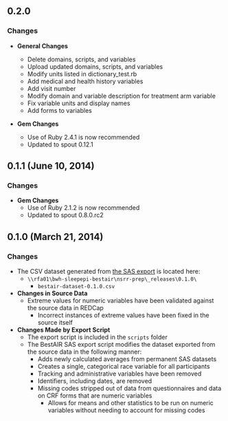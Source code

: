 ## 0.2.0

### Changes
- **General Changes**
  - Delete domains, scripts, and variables
  - Upload updated domains, scripts, and variables
  - Modify units listed in dictionary_test.rb
  - Add medical and health history variables
  - Add visit number
  - Modify domain and variable description for treatment arm variable
  - Fix variable units and display names
  - Add forms to variables

- **Gem Changes**
  - Use of Ruby 2.4.1 is now recommended
  - Updated to spout 0.12.1

## 0.1.1 (June 10, 2014)

### Changes
- **Gem Changes**
  - Use of Ruby 2.1.2 is now recommended
  - Updated to spout 0.8.0.rc2

## 0.1.0 (March 21, 2014)

### Changes
- The CSV dataset generated from [the SAS export](https://github.com/sleepepi/bestair-data-dictionary/blob/master/scripts/datasetexport.sas) is located here:
  - `\\rfa01\bwh-sleepepi-bestair\nsrr-prep\_releases\0.1.0\`
    - `bestair-dataset-0.1.0.csv`
- **Changes in Source Data**
  - Extreme values for numeric variables have been validated against the source data in REDCap
    - Incorrect instances of extreme values have been fixed in the source itself
- **Changes Made by Export Script**
  - The export script is included in the `scripts` folder
  - The BestAIR SAS export script modifies the dataset exported from the source data in the following manner:
    - Adds newly calculated averages from permanent SAS datasets
    - Creates a single, categorical race variable for all participants
    - Tracking and administrative variables have been removed
    - Identifiers, including dates, are removed
    - Missing codes stripped out of data from questionnaires and data on CRF forms that are numeric variables
      - Allows for means and other statistics to be run on numeric variables without needing to account for missing codes
